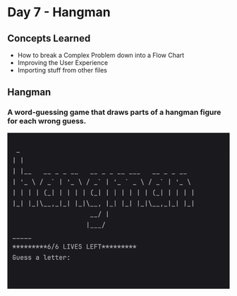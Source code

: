 # Day 7 - Hangman
## Concepts Learned
- How to break a Complex Problem down into a Flow Chart
- Improving the User Experience
- Importing stuff from other files
## Hangman
### A word-guessing game that draws parts of a hangman figure for each wrong guess.
![Day 7 Code Demo](../gifs/Day007.gif)
